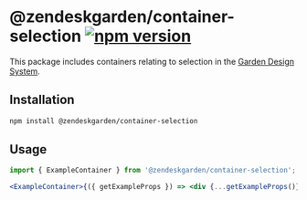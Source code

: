# @zendeskgarden/container-selection [![npm version](https://img.shields.io/npm/v/@zendeskgarden/container-selection.svg?style=flat-square)](https://www.npmjs.com/package/@zendeskgarden/container-selection)

This package includes containers relating to selection in the
[Garden Design System](https://zendeskgarden.github.io/).

## Installation

```sh
npm install @zendeskgarden/container-selection
```

## Usage

```jsx static
import { ExampleContainer } from '@zendeskgarden/container-selection';

<ExampleContainer>{({ getExampleProps }) => <div {...getExampleProps()} />}</ExampleContainer>;
```

<!--
  TODO:

  * [ ] Add selection to root README table.
  * [ ] Add selection stories.js.
  * [ ] Delete this comment block.
-->
